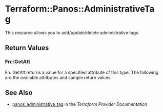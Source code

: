 # Terraform::Panos::AdministrativeTag

This resource allows you to add/update/delete administrative tags.

## Return Values

### Fn::GetAtt

Fn::GetAtt returns a value for a specified attribute of this type. The following are the available attributes and sample return values.

## See Also

* [panos_administrative_tag](https://www.terraform.io/docs/providers/panos/r/administrative_tag.html) in the _Terraform Provider Documentation_